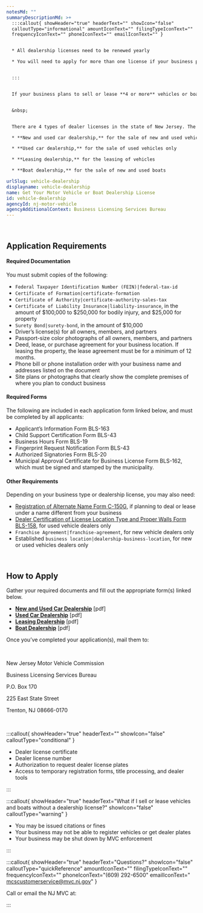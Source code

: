 ```yaml
---
notesMd: ""
summaryDescriptionMd: >+
  :::callout{ showHeader="true" headerText="" showIcon="false"
  calloutType="informational" amountIconText="" filingTypeIconText=""
  frequencyIconText="" phoneIconText="" emailIconText="" }


  * All dealership licenses need to be renewed yearly

  * You will need to apply for more than one license if your business plans to both sell and lease vehicles or boats


  :::


  If your business plans to sell or lease **4 or more** vehicles or boats in a given year, you need a dealership license from the NJ Motor Vehicle Commission.


  &nbsp;


  There are 4 types of dealer licenses in the state of New Jersey. The requirements differ depending on which license you need for your business:

  * **New and used car dealership,** for the sale of new and used vehicles

  * **Used car dealership,** for the sale of used vehicles only

  * **Leasing dealership,** for the leasing of vehicles

  * **Boat dealership,** for the sale of new and used boats

urlSlug: vehicle-dealership
displayname: vehicle-dealership
name: Get Your Motor Vehicle or Boat Dealership License
id: vehicle-dealership
agencyId: nj-motor-vehicle
agencyAdditionalContext: Business Licensing Services Bureau
---
```

&nbsp;

## Application Requirements

#### Required Documentation

You must submit copies of the following:

* `Federal Taxpayer Identification Number (FEIN)|federal-tax-id`
* `Certificate of Formation|certificate-formation`
* `Certificate of Authority|certificate-authority-sales-tax`
* `Certificate of Liability Insurance|liability-insurance`, in the amount of $100,000 to $250,000 for bodily injury, and $25,000 for property 
* `Surety Bond|surety-bond`, in the amount of $10,000
* Driver’s license(s) for all owners, members, and partners
* Passport-size color photographs of all owners, members, and partners
* Deed, lease, or purchase agreement for your business location. If leasing the property, the lease agreement must be for a minimum of 12 months.
* Phone bill or phone installation order with your business name and addresses listed on the document
* Site plans or photographs that clearly show the complete premises of where you plan to conduct business

#### Required Forms

The following are included in each application form linked below, and must be completed by all applicants:
* Applicant’s Information Form BLS-163
* Child Support Certification Form BLS-43
* Business Hours Form BLS-19
* Fingerprint Request Notification Form BLS-43
* Authorized Signatories Form BLS-20
* Municipal Approval Certificate for Business License Form BLS-162, which must be signed and stamped by the municipality.

#### Other Requirements

Depending on your business type or dealership license, you may also need:
* [Registration of Alternate Name Form C-150G](https://formfiles.justia.com/pdf/new-jersey/0080/40.pdf), if planning to deal or lease under a name different from your business
* [Dealer Certification of License Location Type and Proper Walls Form BLS-158](https://www.nj.gov/mvc/pdf/business/Dealer%20Certificateof%20Licensed%20Location%20Type%20and%20Proper%20Walls.pdf),  for used vehicle dealers only
* `Franchise Agreement|franchise-agreement`, for new vehicle dealers only
* Established `business location|dealership-business-location`, for new or used vehicles dealers only

&nbsp;

## How to Apply

Gather your required documents and fill out the appropriate form(s) linked below.

* **[New and Used Car Dealership](https://www.nj.gov/mvc/pdf/business/newuseddealer.pdf)** [pdf]
* **[Used Car Dealership](https://www.nj.gov/mvc/pdf/business/useddealer.pdf)** [pdf]
* **[Leasing Dealership](https://www.nj.gov/mvc/pdf/business/leasingapp.pdf)** [pdf]
* **[Boat Dealership](https://www.nj.gov/mvc/pdf/business/boatdeal.pdf)** [pdf]

Once you’ve completed your application(s), mail them to:

&nbsp;

New Jersey Motor Vehicle Commission
&nbsp;

Business Licensing Services Bureau
&nbsp;

P.O. Box 170
&nbsp;

225 East State Street
&nbsp;

Trenton, NJ 08666-0170

&nbsp;

:::callout{ showHeader="true" headerText="" showIcon="false" calloutType="conditional" }

* Dealer license certificate
* Dealer license number
* Authorization to request dealer license plates
* Access to temporary registration forms, title processing, and dealer tools

:::

:::callout{ showHeader="true" headerText="What if I sell or lease vehicles and boats without a dealership license?" showIcon="false" calloutType="warning" }

* You may be issued citations or fines
* Your business may not be able to register vehicles or get dealer plates
* Your business may be shut down by MVC enforcement

:::

:::callout{ showHeader="true" headerText="Questions?" showIcon="false" calloutType="quickReference" amountIconText="" filingTypeIconText="" frequencyIconText="" phoneIconText="(609) 292-6500" emailIconText=" mcscustomerservice@mvc.nj.gov" }

Call or email the NJ MVC at:

:::
